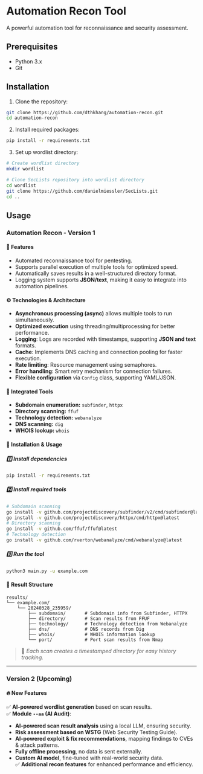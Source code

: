# Automation Recon Tool

A powerful automation tool for reconnaissance and security assessment.

## Prerequisites

- Python 3.x
- Git

## Installation

1. Clone the repository:
```bash
git clone https://github.com/dthkhang/automation-recon.git
cd automation-recon
```

2. Install required packages:
```bash
pip install -r requirements.txt
```

3. Set up wordlist directory:
```bash
# Create wordlist directory
mkdir wordlist

# Clone SecLists repository into wordlist directory
cd wordlist
git clone https://github.com/danielmiessler/SecLists.git
cd ..
```

## Usage

### **Automation Recon - Version 1**  
#### 📌 Features  
- Automated reconnaissance tool for pentesting.  
- Supports parallel execution of multiple tools for optimized speed.  
- Automatically saves results in a well-structured directory format.  
- Logging system supports **JSON/text**, making it easy to integrate into automation pipelines.  

#### ⚙️ Technologies & Architecture  
- **Asynchronous processing (async)** allows multiple tools to run simultaneously.  
- **Optimized execution** using threading/multiprocessing for better performance.  
- **Logging**: Logs are recorded with timestamps, supporting **JSON and text** formats.  
- **Cache**: Implements DNS caching and connection pooling for faster execution.  
- **Rate limiting**: Resource management using semaphores.  
- **Error handling**: Smart retry mechanism for connection failures.  
- **Flexible configuration** via `Config` class, supporting YAML/JSON.  

#### 🔧 Integrated Tools  
- **Subdomain enumeration:** `subfinder`, `httpx`  
- **Directory scanning:** `ffuf`  
- **Technology detection:** `webanalyze`  
- **DNS scanning:** `dig`  
- **WHOIS lookup:** `whois`   

#### 🚀 Installation & Usage  
##### 1️⃣ Install dependencies  
```bash
pip install -r requirements.txt
```

##### 2️⃣ Install required tools  
```bash
# Subdomain scanning
go install -v github.com/projectdiscovery/subfinder/v2/cmd/subfinder@latest
go install -v github.com/projectdiscovery/httpx/cmd/httpx@latest
# Directory scanning
go install -v github.com/ffuf/ffuf@latest
# Technology detection
go install -v github.com/rverton/webanalyze/cmd/webanalyze@latest
```

##### 3️⃣ Run the tool  
```bash
python3 main.py -u example.com
```

#### 📁 Result Structure  
```plaintext
results/
└── example.com/
    └── 20240328_235959/
        ├── subdomain/       # Subdomain info from Subfinder, HTTPX
        ├── directory/       # Scan results from FFUF
        ├── technology/      # Technology detection from Webanalyze
        ├── dns/             # DNS records from Dig
        ├── whois/           # WHOIS information lookup
        └── port/            # Port scan results from Nmap
```
> 📌 *Each scan creates a timestamped directory for easy history tracking.*  

---

### **Version 2 (Upcoming)**  
#### 🔥 New Features  
✅ **AI-powered wordlist generation** based on scan results.  
✅ **Module `--aa` (AI Audit)**:  
   - **AI-powered scan result analysis** using a local LLM, ensuring security.  
   - **Risk assessment based on WSTG** (Web Security Testing Guide).  
   - **AI-powered exploit & fix recommendations**, mapping findings to CVEs & attack patterns.  
   - **Fully offline processing**, no data is sent externally.  
   - **Custom AI model**, fine-tuned with real-world security data.  
✅ **Additional recon features** for enhanced performance and efficiency.